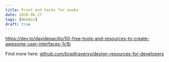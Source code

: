 ```yaml
---
title: Front end hacks for noobs
date: 2020-06-27
tags: [WebDev]
draft: true
---
```


https://dev.to/davidepacilio/50-free-tools-and-resources-to-create-awesome-user-interfaces-1c1b

Find more here: [github.com/bradtraversy/design-resources-for-developers](https://github.com/bradtraversy/design-resources-for-developers)